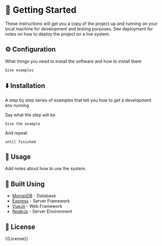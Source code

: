 # 🏁 Getting Started <a name = "getting-started"></a>

These instructions will get you a copy of the project up and running on your local machine for development and testing purposes. See deployment for notes on how to deploy the project on a live system.

## ⚙️ Configuration <a name="configuration"></a>

What things you need to install the software and how to install them

```
Give examples
```

## ⬇️ Installation <a name="installation"></a>

A step by step series of examples that tell you how to get a development env running

Say what the step will be

```
Give the example
```

And repeat

```
until finished
```

## 🎈 Usage <a name="usage"></a>
Add notes about how to use the system.

## 🧰 Built Using <a name = "built-using"></a>
- [MongoDB](https://www.mongodb.com/) - Database
- [Express](https://expressjs.com/) - Server Framework
- [VueJs](https://vuejs.org/) - Web Framework
- [NodeJs](https://nodejs.org/en/) - Server Environment

## 📄 License <a name = "license"></a>
{{License}}
